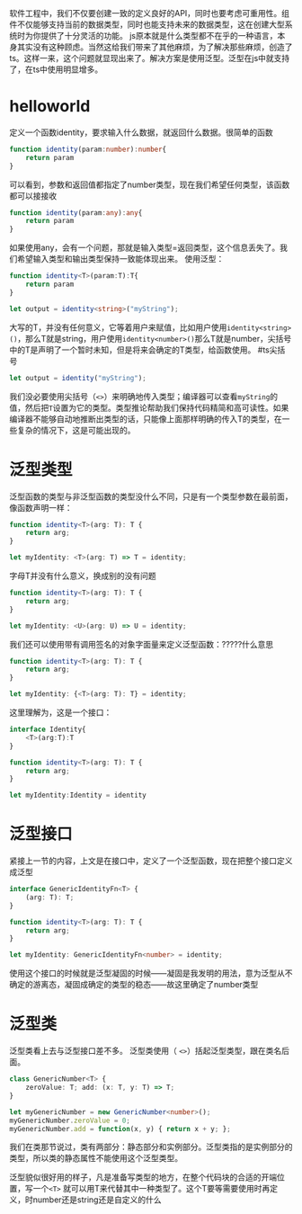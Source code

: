 软件工程中，我们不仅要创建一致的定义良好的API，同时也要考虑可重用性。组件不仅能够支持当前的数据类型，同时也能支持未来的数据类型，这在创建大型系统时为你提供了十分灵活的功能。
js原本就是什么类型都不在乎的一种语言，本身其实没有这种顾虑。当然这给我们带来了其他麻烦，为了解决那些麻烦，创造了ts。这样一来，这个问题就显现出来了。解决方案是使用泛型。泛型在js中就支持了，在ts中使用明显增多。

# helloworld

定义一个函数identity，要求输入什么数据，就返回什么数据。很简单的函数
```ts
function identity(param:number):number{
	return param
}
```
可以看到，参数和返回值都指定了number类型，现在我们希望任何类型，该函数都可以接接收
```ts
function identity(param:any):any{
	return param
}
```
如果使用any，会有一个问题，那就是输入类型=返回类型，这个信息丢失了。我们希望输入类型和输出类型保持一致能体现出来。
使用泛型：
```ts
function identity<T>(param:T):T{
	return param
}

let output = identity<string>("myString");
```
大写的T，并没有任何意义，它等着用户来赋值，比如用户使用`identity<string>()`，那么T就是string，用户使用`identity<number>()`那么T就是number，尖括号中的T是声明了一个暂时未知，但是将来会确定的T类型，给函数使用。
#ts尖括号 

```ts
let output = identity("myString");
```
我们没必要使用尖括号（`<>`）来明确地传入类型；编译器可以查看`myString`的值，然后把`T`设置为它的类型。类型推论帮助我们保持代码精简和高可读性。如果编译器不能够自动地推断出类型的话，只能像上面那样明确的传入T的类型，在一些复杂的情况下，这是可能出现的。

# 泛型类型

泛型函数的类型与非泛型函数的类型没什么不同，只是有一个类型参数在最前面，像函数声明一样：
```ts
function identity<T>(arg: T): T {
	return arg; 
} 

let myIdentity: <T>(arg: T) => T = identity;
```

字母T并没有什么意义，换成别的没有问题
```ts
function identity<T>(arg: T): T {
	return arg; 
} 

let myIdentity: <U>(arg: U) => U = identity;
```

我们还可以使用带有调用签名的对象字面量来定义泛型函数：?????什么意思
```ts
function identity<T>(arg: T): T {
	return arg; 
} 

let myIdentity: {<T>(arg: T): T} = identity;
```
这里理解为，这是一个接口：
```ts
interface Identity{
	<T>(arg:T):T
}

function identity<T>(arg: T): T {
	return arg; 
} 

let myIdentity:Identity = identity
```

# 泛型接口

紧接上一节的内容，上文是在接口中，定义了一个泛型函数，现在把整个接口定义成泛型
```ts
interface GenericIdentityFn<T> {
	(arg: T): T; 
} 

function identity<T>(arg: T): T {
	return arg; 
} 

let myIdentity: GenericIdentityFn<number> = identity;
```
使用这个接口的时候就是泛型凝固的时候——凝固是我发明的用法，意为泛型从不确定的游离态，凝固成确定的类型的稳态——故这里确定了number类型

# 泛型类

泛型类看上去与泛型接口差不多。 泛型类使用（ `<>`）括起泛型类型，跟在类名后面。
```ts
class GenericNumber<T> {
	zeroValue: T; add: (x: T, y: T) => T; 
} 

let myGenericNumber = new GenericNumber<number>(); 
myGenericNumber.zeroValue = 0; 
myGenericNumber.add = function(x, y) { return x + y; };
```


我们在类那节说过，类有两部分：静态部分和实例部分。泛型类指的是实例部分的类型，所以类的静态属性不能使用这个泛型类型。

泛型貌似很好用的样子，凡是准备写类型的地方，在整个代码块的合适的开端位置，写一个`<T>`
就可以用T来代替其中一种类型了。这个T要等需要使用时再定义，时number还是string还是自定义的什么

